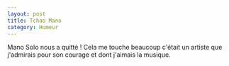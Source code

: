```yaml
---
layout: post
title: Tchao Mano
category: Humeur
---
```


Mano Solo nous a quitté ! Cela me touche beaucoup c'était un artiste que
j'admirais pour son courage et dont j'aimais la musique.
